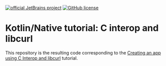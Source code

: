 [![official JetBrains project](https://jb.gg/badges/official.svg)](https://confluence.jetbrains.com/display/ALL/JetBrains+on+GitHub)
[![GitHub license](https://img.shields.io/badge/license-Apache%20License%202.0-blue.svg?style=flat)](https://www.apache.org/licenses/LICENSE-2.0)




# Kotlin/Native tutorial: C interop and libcurl


This repository is the resulting code corresponding to the [Creating an app using C Interop and libcurl](https://kotlinlang.org/docs/curl.html) tutorial. 